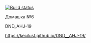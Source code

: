 [![Build status](https://ci.appveyor.com/api/projects/status/20wm39ssyoy1a3ig?svg=true)](https://ci.appveyor.com/project/KeciLust/dnd-ahj-19)


Домашка №6

DND_AHJ-19

https://kecilust.github.io/DND__AHJ-19/